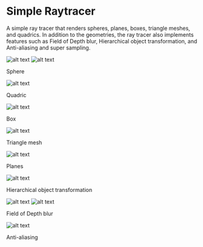 # Simple Raytracer
A simple ray tracer that renders spheres, planes, boxes, triangle meshes, and quadrics. In addition to the geometries, the ray tracer also implements features such as Field of Depth blur, Hierarchical object transformation, and Anti-aliasing and super sampling. 

![alt text](https://github.com/tonamuhang/COMP557A4/blob/master/Sphere.png?raw=true)
![alt text](https://github.com/tonamuhang/COMP557A4/blob/master/TwoSpheresPlane.png?raw=true)

Sphere

![alt text](https://github.com/tonamuhang/COMP557A4/blob/master/quadric.png?raw=true)

Quadric

![alt text](https://github.com/tonamuhang/COMP557A4/blob/master/BoxRGBLights.png?raw=true)

Box

![alt text](https://github.com/tonamuhang/COMP557A4/blob/master/TorusMesh.png?raw=true)

Triangle mesh

![alt text](https://github.com/tonamuhang/COMP557A4/blob/master/Plane.png?raw=true)

Planes

![alt text](https://github.com/tonamuhang/COMP557A4/blob/master/BoxStacks.png?raw=true)

Hierarchical object transformation

![alt text](https://github.com/tonamuhang/COMP557A4/blob/master/Cornell.png?raw=true)
![alt text](https://github.com/tonamuhang/COMP557A4/blob/master/Cornell_blurred.png?raw=true)

Field of Depth blur

![alt text](https://github.com/tonamuhang/COMP557A4/blob/master/AACheckerPlane.png?raw=true)

Anti-aliasing
